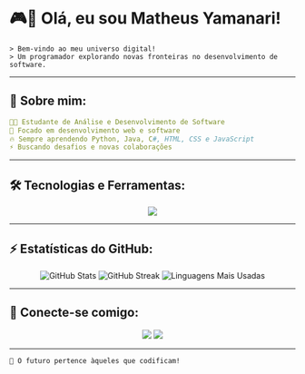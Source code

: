 # 🎮👾 Olá, eu sou Matheus Yamanari!

```
> Bem-vindo ao meu universo digital!
> Um programador explorando novas fronteiras no desenvolvimento de software.
```

---

## 🚀 Sobre mim:
```yaml
👨‍💻 Estudante de Análise e Desenvolvimento de Software
🎯 Focado em desenvolvimento web e software
🔥 Sempre aprendendo Python, Java, C#, HTML, CSS e JavaScript
⚡ Buscando desafios e novas colaborações
```

---

## 🛠 Tecnologias e Ferramentas:
<div align="center">
  <img src="https://skillicons.dev/icons?i=js,python,java,html,css,git,c#" />
</div>

---

## ⚡ Estatísticas do GitHub:
<div align="center">
  <img src="https://github-readme-stats.vercel.app/api?username=YamanariMatt&show_icons=true&theme=radical" alt="GitHub Stats" />
  <img src="https://github-readme-streak-stats.herokuapp.com/?user=YamanariMatt&theme=radical" alt="GitHub Streak" />
  <img src="https://github-readme-stats.vercel.app/api/top-langs/?username=YamanariMatt&layout=compact&theme=radical" alt="Linguagens Mais Usadas" />
</div>

---

## 📡 Conecte-se comigo:
<div align="center">
  <a href="https://www.linkedin.com/in/matheusyamanari/"><img src="https://img.shields.io/badge/LinkedIn-0A66C2?style=for-the-badge&logo=linkedin&logoColor=white" /></a>
  <a href="mailto:matheusvictormy@gmail.com"><img src="https://img.shields.io/badge/Email-D14836?style=for-the-badge&logo=gmail&logoColor=white" /></a>
</div>

---

```css
🚀 O futuro pertence àqueles que codificam!
```

